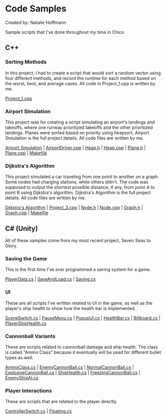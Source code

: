 # Code Samples
Created by: Natalie Hoffmann

Sample scripts that I've done throughout my time in Chico

## C++

### Sorting Methods

In this project, I had to create a script that would sort a random vector using four different methods, and record the runtime for each method based on the worst, best, and average cases. All code in Project_1.cpp is written by me.

[Project_1.cpp](https://github.com/a13n20/Code-Samples/blob/23fec6bb761ec84658d847a3d7715978054260ce/Project%201/project_1.cpp)

### Airport Simulation

This project was for creating a script simulating an airport's landings and takeoffs, where one runway prioritized takeoffs and the other prioritized landings. Planes were sorted based on priority using heapsort. Airport Simulation is the full project details. All code files are written by me.

[Airport Simulation](https://github.com/a13n20/Code-Samples/blob/8d1347f310220efda31a7f2005bfabb5c3f9f251/Project%202/AirportSimulation.pdf) | 
[AirportDriver.cpp](https://github.com/a13n20/Code-Samples/blob/8d1347f310220efda31a7f2005bfabb5c3f9f251/Project%202/AirportDriver.cpp) | 
[Heap.h](https://github.com/a13n20/Code-Samples/blob/8d1347f310220efda31a7f2005bfabb5c3f9f251/Project%202/Heap.h) | 
[Heap.cpp](https://github.com/a13n20/Code-Samples/blob/8d1347f310220efda31a7f2005bfabb5c3f9f251/Project%202/Heap.cpp) | 
[Plane.h](https://github.com/a13n20/Code-Samples/blob/8d1347f310220efda31a7f2005bfabb5c3f9f251/Project%202/Plane.h) | 
[Plane.cpp](https://github.com/a13n20/Code-Samples/blob/8d1347f310220efda31a7f2005bfabb5c3f9f251/Project%202/Plane.cpp) | 
[Makefile](https://github.com/a13n20/Code-Samples/blob/8d1347f310220efda31a7f2005bfabb5c3f9f251/Project%202/Makefile)

### Dijkstra's Algorithm

This project simulated a car traveling from one point to another on a graph. Some nodes had charging stations, while others didn't. The code was supposed to output the shortest possible distance, if any, from point A to point B using Dijkstra's algorithm. Dijkstra's Algorithm is the full project details. All code files are written by me.

[Dijkstra's Algorithm](https://github.com/a13n20/Code-Samples/blob/f894dc585c2ed6ec41fd13429ba2d6e37af2c4ca/Project_3/DijkstrasAlgorithm.pdf) | 
[Project_3.cpp](https://github.com/a13n20/Code-Samples/blob/f894dc585c2ed6ec41fd13429ba2d6e37af2c4ca/Project_3/project_3.cpp) | 
[Node.h](https://github.com/a13n20/Code-Samples/blob/f894dc585c2ed6ec41fd13429ba2d6e37af2c4ca/Project_3/Node.h) | 
[Node.cpp](https://github.com/a13n20/Code-Samples/blob/f894dc585c2ed6ec41fd13429ba2d6e37af2c4ca/Project_3/Node.cpp) | 
[Graph.h](https://github.com/a13n20/Code-Samples/blob/f894dc585c2ed6ec41fd13429ba2d6e37af2c4ca/Project_3/Graph.h) | 
[Graph.cpp](https://github.com/a13n20/Code-Samples/blob/f894dc585c2ed6ec41fd13429ba2d6e37af2c4ca/Project_3/Graph.cpp) | 
[Makefile](https://github.com/a13n20/Code-Samples/blob/f894dc585c2ed6ec41fd13429ba2d6e37af2c4ca/Project_3/Makefile)

## C# (Unity)

All of these samples come from my most recent project, Seven Seas to Glory.

### Saving the Game

This is the first time I've ever programmed a saving system for a game. 

[PlayerData.cs](https://github.com/a13n20/Code-Samples/blob/5cf04cceb9b71a67e0aaa305aebd71e68e94741b/Natalie's%20Scripts/Saving/PlayerData.cs) | 
[SaveAndLoad.cs](https://github.com/a13n20/Code-Samples/blob/5cf04cceb9b71a67e0aaa305aebd71e68e94741b/Natalie's%20Scripts/Saving/SaveAndLoad.cs) | 
[Saving.cs](https://github.com/a13n20/Code-Samples/blob/5cf04cceb9b71a67e0aaa305aebd71e68e94741b/Natalie's%20Scripts/Saving/Saving.cs)

### UI

These are all scripts I've written related to UI in the game, as well as the player's ship health to show how the health bar is implemented.

[SceneSwitch.cs](https://github.com/a13n20/Code-Samples/blob/b163204ee7c4eadd90ed0c3c092659c3a6342ded/Natalie's%20Scripts/SceneSwitch.cs) | 
[PauseMenu.cs](https://github.com/a13n20/Code-Samples/blob/b163204ee7c4eadd90ed0c3c092659c3a6342ded/Natalie's%20Scripts/UI/PauseMenu.cs) | 
[PopupUI.cs](https://github.com/a13n20/Code-Samples/blob/b163204ee7c4eadd90ed0c3c092659c3a6342ded/Natalie's%20Scripts/UI/PopupUI.cs) | 
[HealthBar.cs](https://github.com/a13n20/Code-Samples/blob/b163204ee7c4eadd90ed0c3c092659c3a6342ded/Natalie's%20Scripts/UI/HealthBar.cs) | 
[Billboard.cs](https://github.com/a13n20/Code-Samples/blob/b163204ee7c4eadd90ed0c3c092659c3a6342ded/Natalie's%20Scripts/UI/Billboard.cs) | 
[PlayerShipHealth.cs](https://github.com/a13n20/Code-Samples/blob/b163204ee7c4eadd90ed0c3c092659c3a6342ded/Natalie's%20Scripts/Player/PlayerShipHealth.cs)

### Cannonball Variants

These are scripts related to cannonball damage and ship health. The class is called "Ammo Class" because it eventually will be used for different bullet types as well.

[AmmoClass.cs](https://github.com/a13n20/Code-Samples/blob/b163204ee7c4eadd90ed0c3c092659c3a6342ded/Natalie's%20Scripts/Ammunition%20Types/AmmoClass.cs) | 
[EnemyCannonBall.cs](https://github.com/a13n20/Code-Samples/blob/b163204ee7c4eadd90ed0c3c092659c3a6342ded/Natalie's%20Scripts/Ammunition%20Types/EnemyCannonBall.cs) | 
[NormalCannonBall.cs](https://github.com/a13n20/Code-Samples/blob/b163204ee7c4eadd90ed0c3c092659c3a6342ded/Natalie's%20Scripts/Ammunition%20Types/NormalCannonBall.cs) | 
[ExplosiveCannonBall.cs](https://github.com/a13n20/Code-Samples/blob/b163204ee7c4eadd90ed0c3c092659c3a6342ded/Natalie's%20Scripts/Ammunition%20Types/ExplosiveCannonBall.cs) | 
[ShipHealth.cs](https://github.com/a13n20/Code-Samples/blob/b163204ee7c4eadd90ed0c3c092659c3a6342ded/Natalie's%20Scripts/ShipHealth.cs) | 
[FreezingCannonBall.cs](https://github.com/a13n20/Code-Samples/blob/b163204ee7c4eadd90ed0c3c092659c3a6342ded/Natalie's%20Scripts/Ammunition%20Types/FreezingCannonBall.cs) | 
[EnemyShipAI.cs](https://github.com/a13n20/Code-Samples/blob/b163204ee7c4eadd90ed0c3c092659c3a6342ded/Natalie's%20Scripts/EnemyShipAI.cs)

### Player Interactions

These are scripts that are related to the player directly.

[ControllerSwitch.cs](https://github.com/a13n20/Code-Samples/blob/b163204ee7c4eadd90ed0c3c092659c3a6342ded/Natalie's%20Scripts/ControllerSwitch.cs) | 
[Floating.cs](https://github.com/a13n20/Code-Samples/blob/b163204ee7c4eadd90ed0c3c092659c3a6342ded/Natalie's%20Scripts/Player/Floating.cs)
